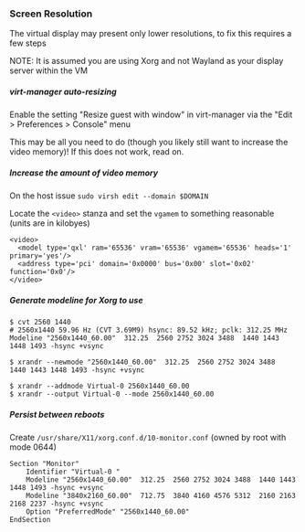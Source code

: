 ### Screen Resolution

The virtual display may present only lower resolutions, to fix this requires a few steps

NOTE: It is assumed you are using Xorg and not Wayland as your display server within the VM

##### virt-manager auto-resizing

Enable the setting "Resize guest with window" in virt-manager via the "Edit > Preferences > Console" menu

This may be all you need to do (though you likely still want to increase the video memory)! If this does not work, read on.

##### Increase the amount of video memory

On the host issue `sudo virsh edit --domain $DOMAIN`

Locate the `<video>` stanza and set the `vgamem` to something reasonable (units are in kilobyes)

```
<video>
  <model type='qxl' ram='65536' vram='65536' vgamem='65536' heads='1' primary='yes'/>
  <address type='pci' domain='0x0000' bus='0x00' slot='0x02' function='0x0'/>
</video>
```

##### Generate modeline for Xorg to use

```
$ cvt 2560 1440 
# 2560x1440 59.96 Hz (CVT 3.69M9) hsync: 89.52 kHz; pclk: 312.25 MHz
Modeline "2560x1440_60.00"  312.25  2560 2752 3024 3488  1440 1443 1448 1493 -hsync +vsync
```

```
$ xrandr --newmode "2560x1440_60.00"  312.25  2560 2752 3024 3488  1440 1443 1448 1493 -hsync +vsync
```

```
$ xrandr --addmode Virtual-0 2560x1440_60.00
$ xrandr --output Virtual-0 --mode 2560x1440_60.00
```

##### Persist between reboots

Create `/usr/share/X11/xorg.conf.d/10-monitor.conf` (owned by root with mode 0644)

```
Section "Monitor"
    Identifier "Virtual-0 "
    Modeline "2560x1440_60.00"  312.25  2560 2752 3024 3488  1440 1443 1448 1493 -hsync +vsync
    Modeline "3840x2160_60.00"  712.75  3840 4160 4576 5312  2160 2163 2168 2237 -hsync +vsync
    Option "PreferredMode" "2560x1440_60.00"
EndSection
```

